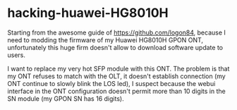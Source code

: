 # hacking-huawei-HG8010H
Starting from the awesome guide of https://github.com/logon84, because I need to modding the firmware of my Huawei HG8010H GPON ONT, unfortunately this huge firm doesn't allow to download software update to users.

I want to replace  my very hot SFP module with this ONT. The problem is that my ONT refuses to match with the OLT, it doesn't establish connection (my ONT continue to slowly blink the LOS led), I suspect because the webui interface in the ONT configuration doesn't permit more than 10 digits in the SN module (my GPON SN has 16 digits).

